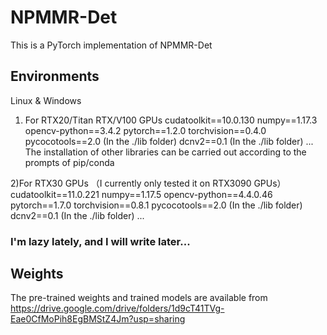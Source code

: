 # NPMMR-Det
This is a PyTorch implementation of NPMMR-Det

## Environments
Linux & Windows

1) For RTX20/Titan RTX/V100 GPUs
cudatoolkit==10.0.130
numpy==1.17.3
opencv-python==3.4.2
pytorch==1.2.0
torchvision==0.4.0
pycocotools==2.0 (In the ./lib folder)
dcnv2==0.1 (In the ./lib folder)
...
The installation of other libraries can be carried out according to the prompts of pip/conda

2)For RTX30 GPUs （I currently only tested it on RTX3090 GPUs）
cudatoolkit==11.0.221
numpy==1.17.5
opencv-python==4.4.0.46
pytorch==1.7.0
torchvision==0.8.1
pycocotools==2.0 (In the ./lib folder)
dcnv2==0.1 (In the ./lib folder)
...

### I'm lazy lately, and I will write later...

## Weights
The pre-trained weights and trained models are available from
https://drive.google.com/drive/folders/1d9cT41TVg-Eae0CfMoPih8EgBMStZ4Jm?usp=sharing

